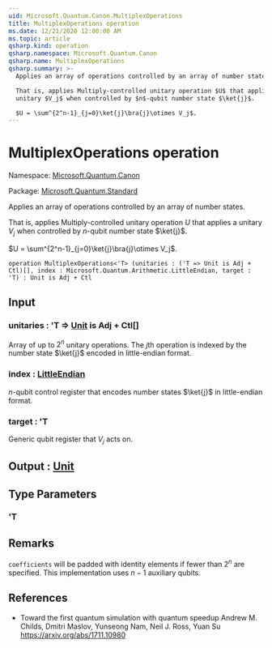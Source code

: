 ```yaml
---
uid: Microsoft.Quantum.Canon.MultiplexOperations
title: MultiplexOperations operation
ms.date: 12/21/2020 12:00:00 AM
ms.topic: article
qsharp.kind: operation
qsharp.namespace: Microsoft.Quantum.Canon
qsharp.name: MultiplexOperations
qsharp.summary: >-
  Applies an array of operations controlled by an array of number states.

  That is, applies Multiply-controlled unitary operation $U$ that applies a
  unitary $V_j$ when controlled by $n$-qubit number state $\ket{j}$.

  $U = \sum^{2^n-1}_{j=0}\ket{j}\bra{j}\otimes V_j$.
---
```


# MultiplexOperations operation

Namespace: [Microsoft.Quantum.Canon](xref:Microsoft.Quantum.Canon)

Package: [Microsoft.Quantum.Standard](https://nuget.org/packages/Microsoft.Quantum.Standard)


Applies an array of operations controlled by an array of number states.That is, applies Multiply-controlled unitary operation $U$ that applies aunitary $V_j$ when controlled by $n$-qubit number state $\ket{j}$.$U = \sum^{2^n-1}_{j=0}\ket{j}\bra{j}\otimes V_j$.

```qsharp
operation MultiplexOperations<'T> (unitaries : ('T => Unit is Adj + Ctl)[], index : Microsoft.Quantum.Arithmetic.LittleEndian, target : 'T) : Unit is Adj + Ctl
```


## Input

### unitaries : 'T => [Unit](xref:microsoft.quantum.lang-ref.unit)  is Adj + Ctl[]

Array of up to $2^n$ unitary operations. The $j$th operationis indexed by the number state $\ket{j}$ encoded in little-endian format.


### index : [LittleEndian](xref:Microsoft.Quantum.Arithmetic.LittleEndian)

$n$-qubit control register that encodes number states $\ket{j}$ inlittle-endian format.


### target : 'T

Generic qubit register that $V_j$ acts on.



## Output : [Unit](xref:microsoft.quantum.lang-ref.unit)



## Type Parameters

### 'T



## Remarks

`coefficients` will be padded with identity elements iffewer than $2^n$ are specified. This implementation uses$n - 1$ auxiliary qubits.

## References

- Toward the first quantum simulation with quantum speedup  Andrew M. Childs, Dmitri Maslov, Yunseong Nam, Neil J. Ross, Yuan Su  https://arxiv.org/abs/1711.10980